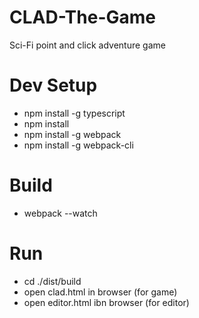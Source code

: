 # CLAD-The-Game
Sci-Fi point and click adventure game

# Dev Setup
* npm install -g typescript
* npm install
* npm install -g webpack
* npm install -g webpack-cli

# Build
* webpack --watch

# Run
* cd ./dist/build
* open clad.html in browser (for game)
* open editor.html ibn browser (for editor)
